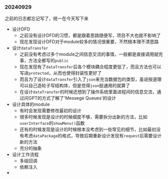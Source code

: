 ### 20240929
之前的日志都忘记写了，统一在今天写下来
- 设计DFD
	- 之前没有设计DFD的习惯，都是跟着思路随便写，项目不大也就不影响了
	- 现在发现设计DFD对于module较多的情况很重要，不然根本理不清思路
- 设计`dataTransfer`
	- 之前没有考虑过多个module之间信息交流的事情，一般都是直接调用就完事，方法全都写的`public`
	- 现在发现有了`dataTransfer`后各个模块耦合程度更低了，而且方法也可以写进`protected`，从而也使得封装性更好了
	- 而且为了设计`dataTransfer`引入了`json`来充当数据包的类型，虽说按道理可以自己造轮子写结构体，但是觉得`json`挺通用的就算了
	- 在设计`dataTransfer`的时候还想到了操作系统里面进程间的信息交流，通过问GPT的方式了解了'Messege Queues'的设计
- 设计具体的module
	- 有时会发现需要修改最初的设计
	- 很多时候发现是设计的时候细度不够，需要拆分出新的方法，比如`userInterface`的`showMenu()`函数
	- 还有的时候发现是设计的时候根本没考虑到一些常见的细节，比如最初没有考虑`dataPackage`的格式，导致后期重新设计发现有`request`后需要设计新的方法
	- 充分的抽象
- 设计工作流程
	- 多级回调
	- 依赖注入
- 